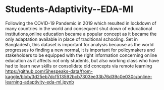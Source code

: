# Students-Adaptivity--EDA-Ml
Following the COVID-19 Pandemic in 2019 which resulted in lockdown of many countries in the world and consequent shut down of educational institutions,online education became a popular concept as it became the only adaptation available in place of traditional schooling. Set in Bangladesh, this dataset is important for analysis because as the world progresses to finding a new normal, it is important for policymakers and stakeholders to be equipped with the right information concerning online education as it affects not only students, but also working class who have had to learn new skills or consolidate old concepts via remote learning
https://github.com/Shespeaks-data/from-kaggle/blob/3d25eb7dcf513592bcb7303ee33b76d39c0e030c/online-learning-adaptivity-eda-ml.ipynb
